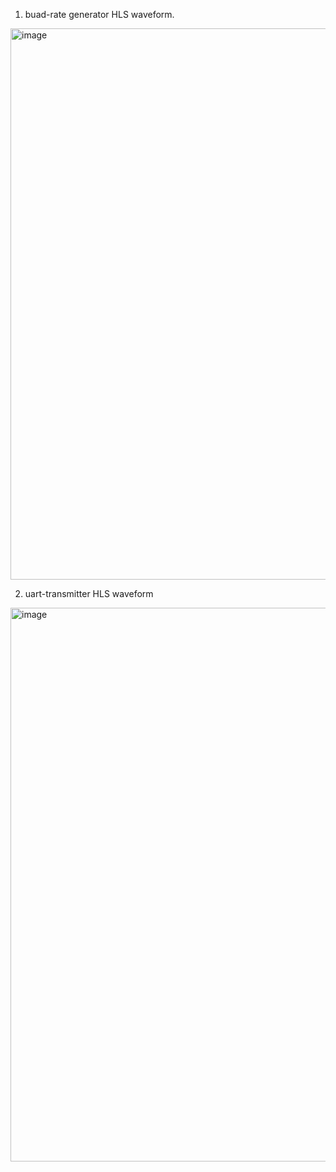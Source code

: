 1. buad-rate generator HLS waveform.
<img width="882" alt="image" src="https://github.com/user-attachments/assets/f2fed964-5aff-46f9-b126-fb2a88cf65da" />

2. uart-transmitter HLS waveform
<img width="886" alt="image" src="https://github.com/user-attachments/assets/67cd9af0-2e68-40fd-b1e9-85371b7fc0d7" />
